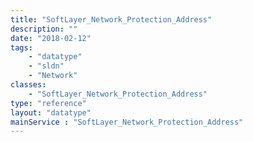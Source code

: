 ```yaml
---
title: "SoftLayer_Network_Protection_Address"
description: ""
date: "2018-02-12"
tags:
    - "datatype"
    - "sldn"
    - "Network"
classes:
    - "SoftLayer_Network_Protection_Address"
type: "reference"
layout: "datatype"
mainService : "SoftLayer_Network_Protection_Address"
---
```

